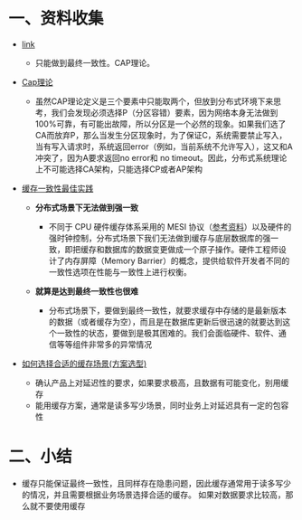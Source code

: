 # 一、资料收集

- [link](https://juejin.cn/post/7132443310722908174)

  - 只能做到最终一致性。CAP理论。

- [Cap理论](https://juejin.cn/post/6844903833953370119)

  - 虽然CAP理论定义是三个要素中只能取两个，但放到分布式环境下来思考，我们会发现必须选择P（分区容错）要素，因为网络本身无法做到100%可靠，有可能出故障，所以分区是一个必然的现象。如果我们选了CA而放弃P，那么当发生分区现象时，为了保证C，系统需要禁止写入，当有写入请求时，系统返回error（例如，当前系统不允许写入），这又和A冲突了，因为A要求返回no error和 no timeout。因此，分布式系统理论上不可能选择CA架构，只能选择CP或者AP架构

- [缓存一致性最佳实践](https://juejin.cn/post/7051772135584301092)

  - **分布式场景下无法做到强一致**

    - 不同于 CPU 硬件缓存体系采用的 MESI 协议（[参考资料](https://link.juejin.cn?target=https%3A%2F%2Fwww.jianshu.com%2Fp%2F0e036fa7af2a)）以及硬件的强时钟控制，分布式场景下我们无法做到缓存与底层数据库的强一致，即把缓存和数据库的数据变更做成一个原子操作。硬件工程师设计了内存屏障（Memory Barrier）的概念，提供给软件开发者不同的一致性选项在性能与一致性上进行权衡。

  - **就算是达到最终一致性也很难**

    - 分布式场景下，要做到最终一致性，就要求缓存中存储的是最新版本的数据（或者缓存为空），而且是在数据库更新后很迅速的就要达到这个一致性的状态，要做到是极其困难的。我们会面临硬件、软件、通信等等组件非常多的异常情况

- [如何选择合适的缓存场景(方案选型)](https://juejin.cn/post/7054850937919111175)

  - 确认产品上对延迟性的要求，如果要求极高，且数据有可能变化，别用缓存
  - 能用缓存方案，通常是读多写少场景，同时业务上对延迟具有一定的包容性

  

# 二、小结

- 缓存只能保证最终一致性，且同样存在隐患问题，因此缓存通常用于读多写少的情况，并且需要根据业务场景选择合适的缓存。 如果对数据要求比较高，那么就不要使用缓存